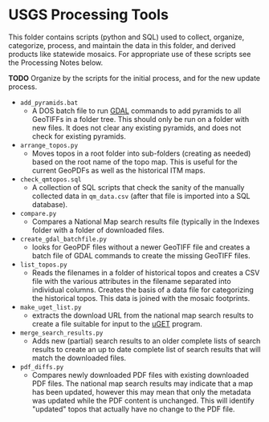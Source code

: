 # USGS Processing Tools

This folder contains scripts (python and SQL) used to collect, organize,
categorize, process, and maintain the data in this folder, and derived
products like statewide mosaics.  For appropriate use of these scripts
see the Processing Notes below.

**TODO** Organize by the scripts for the initial process, and for the new
update process.

* `add_pyramids.bat`
  * A DOS batch file to run [GDAL](https://gdal.org) commands to add pyramids to
    all GeoTIFFs in a folder tree. This should only be run on a folder with new
    files. It does not clear any existing pyramids, and does not check for
    existing pyramids.
* `arrange_topos.py`
  * Moves topos in a root folder into sub-folders (creating as needed)
    based on the root name of the topo map.  This is useful for the
    current GeoPDFs as well as the historical ITM maps.
* `check_qmtopos.sql`
  * A collection of SQL scripts that check the sanity of the manually
    collected data in `qm_data.csv` (after that file is imported into
    a SQL database).
* `compare.py`
  * Compares a National Map search results file (typically in the Indexes
    folder with a folder of downloaded files.
* `create_gdal_batchfile.py`
  * looks for GeoPDF files without a newer GeoTIFF file and creates a
    batch file of GDAL commands to create the missing GeoTIFF files.
* `list_topos.py`
  * Reads the filenames in a folder of historical topos and creates a
    CSV file with the various attributes in the filename separated into
    individual columns.  Creates the basis of a data file for categorizing
    the historical topos.  This data is joined with the mosaic footprints.
* `make_uget_list.py`
  * extracts the download URL from the national map search results to
    create a file suitable for input to the
    [uGET](https://sourceforge.net/projects/urlget/) program.
* `merge_search_results.py`
  * Adds new (partial) search results to an older complete lists of search
    results to create an up to date complete list of search results that
    will match the downloaded files.
* `pdf_diffs.py`
  * Compares newly downloaded PDF files with existing downloaded PDF files.
    The national map search results may indicate that a map has been
    updated, however this may mean that only the metadata was updated
    while the PDF content is unchanged.  This will identify "updated"
    topos that actually have no change to the PDF file.
